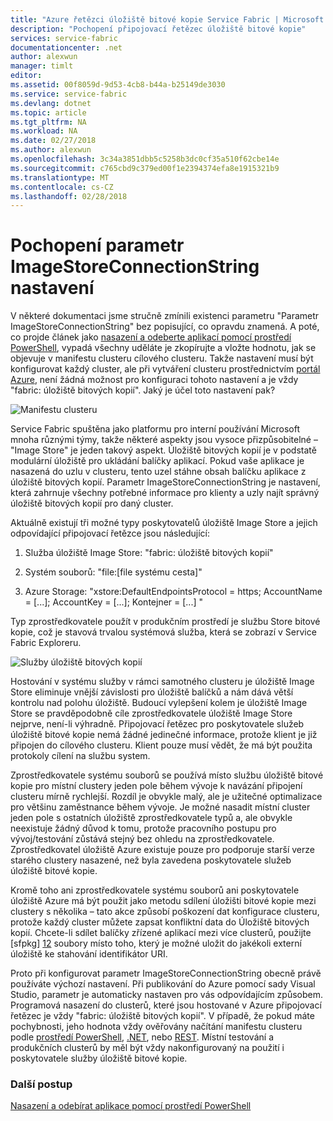 ```yaml
---
title: "Azure řetězci úložiště bitové kopie Service Fabric | Microsoft Docs"
description: "Pochopení připojovací řetězec úložiště bitové kopie"
services: service-fabric
documentationcenter: .net
author: alexwun
manager: timlt
editor: 
ms.assetid: 00f8059d-9d53-4cb8-b44a-b25149de3030
ms.service: service-fabric
ms.devlang: dotnet
ms.topic: article
ms.tgt_pltfrm: NA
ms.workload: NA
ms.date: 02/27/2018
ms.author: alexwun
ms.openlocfilehash: 3c34a3851dbb5c5258b3dc0cf35a510f62cbe14e
ms.sourcegitcommit: c765cbd9c379ed00f1e2394374efa8e1915321b9
ms.translationtype: MT
ms.contentlocale: cs-CZ
ms.lasthandoff: 02/28/2018
---
```

# <a name="understand-the-imagestoreconnectionstring-setting"></a>Pochopení parametr ImageStoreConnectionString nastavení

V některé dokumentaci jsme stručně zmínili existenci parametru "Parametr ImageStoreConnectionString" bez popisující, co opravdu znamená. A poté, co projde článek jako [nasazení a odeberte aplikací pomocí prostředí PowerShell][10], vypadá všechny uděláte je zkopírujte a vložte hodnotu, jak se objevuje v manifestu clusteru cílového clusteru. Takže nastavení musí být konfigurovat každý cluster, ale při vytváření clusteru prostřednictvím [portál Azure][11], není žádná možnost pro konfiguraci tohoto nastavení a je vždy "fabric: úložiště bitových kopií". Jaký je účel toto nastavení pak?

![Manifestu clusteru][img_cm]

Service Fabric spuštěna jako platformu pro interní používání Microsoft mnoha různými týmy, takže některé aspekty jsou vysoce přizpůsobitelné – "Image Store" je jeden takový aspekt. Úložiště bitových kopií je v podstatě modulární úložiště pro ukládání balíčky aplikací. Pokud vaše aplikace je nasazená do uzlu v clusteru, tento uzel stáhne obsah balíčku aplikace z úložiště bitových kopií. Parametr ImageStoreConnectionString je nastavení, která zahrnuje všechny potřebné informace pro klienty a uzly najít správný úložiště bitových kopií pro daný cluster.

Aktuálně existují tři možné typy poskytovatelů úložiště Image Store a jejich odpovídající připojovací řetězce jsou následující:

1. Služba úložiště Image Store: "fabric: úložiště bitových kopií"

2. Systém souborů: "file:[file systému cesta]"

3. Azure Storage: "xstore:DefaultEndpointsProtocol = https; AccountName = [...]; AccountKey = [...]; Kontejner = [...] "

Typ zprostředkovatele použít v produkčním prostředí je službu Store bitové kopie, což je stavová trvalou systémová služba, která se zobrazí v Service Fabric Exploreru. 

![Služby úložiště bitových kopií][img_is]

Hostování v systému služby v rámci samotného clusteru je úložiště Image Store eliminuje vnější závislosti pro úložiště balíčků a nám dává větší kontrolu nad polohu úložiště. Budoucí vylepšení kolem je úložiště Image Store se pravděpodobně cíle zprostředkovatele úložiště Image Store nejprve, není-li výhradně. Připojovací řetězec pro poskytovatele služeb úložiště bitové kopie nemá žádné jedinečné informace, protože klient je již připojen do cílového clusteru. Klient pouze musí vědět, že má být použita protokoly cílení na službu system.

Zprostředkovatele systému souborů se používá místo službu úložiště bitové kopie pro místní clustery jeden pole během vývoje k navázání připojení clusteru mírně rychlejší. Rozdíl je obvykle malý, ale je užitečné optimalizace pro většinu zaměstnance během vývoje. Je možné nasadit místní cluster jeden pole s ostatních úložiště zprostředkovatele typů a, ale obvykle neexistuje žádný důvod k tomu, protože pracovního postupu pro vývoj/testování zůstává stejný bez ohledu na zprostředkovatele. Zprostředkovatel úložiště Azure existuje pouze pro podporuje starší verze starého clustery nasazené, než byla zavedena poskytovatele služeb úložiště bitové kopie.

Kromě toho ani zprostředkovatele systému souborů ani poskytovatele úložiště Azure má být použit jako metodu sdílení úložišti bitové kopie mezi clustery s několika – tato akce způsobí poškození dat konfigurace clusteru, protože každý cluster můžete zapsat konfliktní data do Úložiště bitových kopií. Chcete-li sdílet balíčky zřízené aplikací mezi více clusterů, použijte [sfpkg] [ 12] soubory místo toho, který je možné uložit do jakékoli externí úložiště ke stahování identifikátor URI.

Proto při konfigurovat parametr ImageStoreConnectionString obecně právě používáte výchozí nastavení. Při publikování do Azure pomocí sady Visual Studio, parametr je automaticky nastaven pro vás odpovídajícím způsobem. Programová nasazení do clusterů, které jsou hostované v Azure připojovací řetězec je vždy "fabric: úložiště bitových kopií". V případě, že pokud máte pochybnosti, jeho hodnota vždy ověřovány načítání manifestu clusteru podle [prostředí PowerShell](https://docs.microsoft.com/powershell/servicefabric/vlatest/get-servicefabricclustermanifest), [.NET](https://msdn.microsoft.com/library/azure/mt161375.aspx), nebo [REST](https://docs.microsoft.com/rest/api/servicefabric/get-a-cluster-manifest). Místní testování a produkčních clusterů by měl být vždy nakonfigurovaný na použití i poskytovatele služby úložiště bitové kopie.

### <a name="next-steps"></a>Další postup
[Nasazení a odebírat aplikace pomocí prostředí PowerShell][10]

<!--Image references-->
[img_is]: ./media/service-fabric-image-store-connection-string/image_store_service.png
[img_cm]: ./media/service-fabric-image-store-connection-string/cluster_manifest.png

[10]: service-fabric-deploy-remove-applications.md
[11]: service-fabric-cluster-creation-via-portal.md
[12]: service-fabric-package-apps.md#create-an-sfpkg
